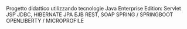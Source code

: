 Progetto didattico utilizzando tecnologie Java Enterprise Edition:
Servlet
JSP
JDBC, HIBERNATE JPA
EJB
REST, SOAP
SPRING / SPRINGBOOT
OPENLIBERTY / MICROPROFILE
